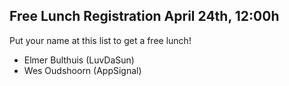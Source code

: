 ## Free Lunch Registration April 24th, 12:00h

Put your name at this list to get a free lunch!

- Elmer Bulthuis (LuvDaSun)
- Wes Oudshoorn (AppSignal)
